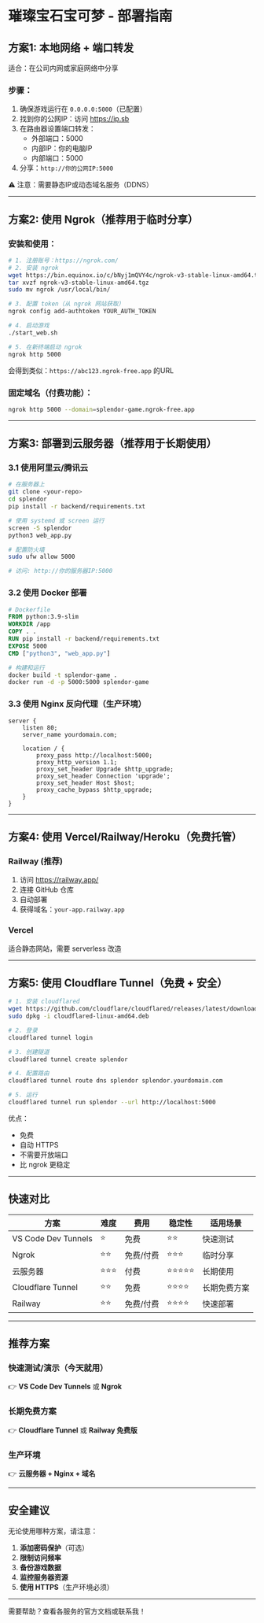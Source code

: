 # 璀璨宝石宝可梦 - 部署指南

## 方案1: 本地网络 + 端口转发

适合：在公司内网或家庭网络中分享

### 步骤：
1. 确保游戏运行在 `0.0.0.0:5000`（已配置）
2. 找到你的公网IP：访问 https://ip.sb
3. 在路由器设置端口转发：
   - 外部端口：5000
   - 内部IP：你的电脑IP
   - 内部端口：5000
4. 分享：`http://你的公网IP:5000`

⚠️ 注意：需要静态IP或动态域名服务（DDNS）

---

## 方案2: 使用 Ngrok（推荐用于临时分享）

### 安装和使用：
```bash
# 1. 注册账号：https://ngrok.com/
# 2. 安装 ngrok
wget https://bin.equinox.io/c/bNyj1mQVY4c/ngrok-v3-stable-linux-amd64.tgz
tar xvzf ngrok-v3-stable-linux-amd64.tgz
sudo mv ngrok /usr/local/bin/

# 3. 配置 token（从 ngrok 网站获取）
ngrok config add-authtoken YOUR_AUTH_TOKEN

# 4. 启动游戏
./start_web.sh

# 5. 在新终端启动 ngrok
ngrok http 5000
```

会得到类似：`https://abc123.ngrok-free.app` 的URL

### 固定域名（付费功能）：
```bash
ngrok http 5000 --domain=splendor-game.ngrok-free.app
```

---

## 方案3: 部署到云服务器（推荐用于长期使用）

### 3.1 使用阿里云/腾讯云

```bash
# 在服务器上
git clone <your-repo>
cd splendor
pip install -r backend/requirements.txt

# 使用 systemd 或 screen 运行
screen -S splendor
python3 web_app.py

# 配置防火墙
sudo ufw allow 5000

# 访问: http://你的服务器IP:5000
```

### 3.2 使用 Docker 部署

```dockerfile
# Dockerfile
FROM python:3.9-slim
WORKDIR /app
COPY . .
RUN pip install -r backend/requirements.txt
EXPOSE 5000
CMD ["python3", "web_app.py"]
```

```bash
# 构建和运行
docker build -t splendor-game .
docker run -d -p 5000:5000 splendor-game
```

### 3.3 使用 Nginx 反向代理（生产环境）

```nginx
server {
    listen 80;
    server_name yourdomain.com;

    location / {
        proxy_pass http://localhost:5000;
        proxy_http_version 1.1;
        proxy_set_header Upgrade $http_upgrade;
        proxy_set_header Connection 'upgrade';
        proxy_set_header Host $host;
        proxy_cache_bypass $http_upgrade;
    }
}
```

---

## 方案4: 使用 Vercel/Railway/Heroku（免费托管）

### Railway (推荐)
1. 访问 https://railway.app/
2. 连接 GitHub 仓库
3. 自动部署
4. 获得域名：`your-app.railway.app`

### Vercel
适合静态网站，需要 serverless 改造

---

## 方案5: 使用 Cloudflare Tunnel（免费 + 安全）

```bash
# 1. 安装 cloudflared
wget https://github.com/cloudflare/cloudflared/releases/latest/download/cloudflared-linux-amd64.deb
sudo dpkg -i cloudflared-linux-amd64.deb

# 2. 登录
cloudflared tunnel login

# 3. 创建隧道
cloudflared tunnel create splendor

# 4. 配置路由
cloudflared tunnel route dns splendor splendor.yourdomain.com

# 5. 运行
cloudflared tunnel run splendor --url http://localhost:5000
```

优点：
- 免费
- 自动 HTTPS
- 不需要开放端口
- 比 ngrok 更稳定

---

## 快速对比

| 方案 | 难度 | 费用 | 稳定性 | 适用场景 |
|------|------|------|--------|----------|
| VS Code Dev Tunnels | ⭐ | 免费 | ⭐⭐ | 快速测试 |
| Ngrok | ⭐⭐ | 免费/付费 | ⭐⭐⭐ | 临时分享 |
| 云服务器 | ⭐⭐⭐ | 付费 | ⭐⭐⭐⭐⭐ | 长期使用 |
| Cloudflare Tunnel | ⭐⭐ | 免费 | ⭐⭐⭐⭐ | 长期免费方案 |
| Railway | ⭐⭐ | 免费/付费 | ⭐⭐⭐⭐ | 快速部署 |

---

## 推荐方案

### 快速测试/演示（今天就用）
👉 **VS Code Dev Tunnels** 或 **Ngrok**

### 长期免费方案
👉 **Cloudflare Tunnel** 或 **Railway 免费版**

### 生产环境
👉 **云服务器 + Nginx + 域名**

---

## 安全建议

无论使用哪种方案，请注意：

1. **添加密码保护**（可选）
2. **限制访问频率**
3. **备份游戏数据**
4. **监控服务器资源**
5. **使用 HTTPS**（生产环境必须）

---

需要帮助？查看各服务的官方文档或联系我！

